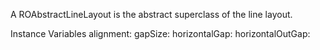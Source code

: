A ROAbstractLineLayout is the abstract superclass of the line layout.

Instance Variables
	alignment:		<Object>
	gapSize:		<Object>
	horizontalGap:		<Object>
	horizontalOutGap:		<Object>
	horizontallyStretchable:		<Object>
	verticalGap:		<Object>
	verticalOutGap:		<Object>
	verticallyStretchable:		<Object>

alignment
	- xxxxx

gapSize
	- xxxxx

horizontalGap
	- xxxxx

horizontalOutGap
	- xxxxx

horizontallyStretchable
	- xxxxx

verticalGap
	- xxxxx

verticalOutGap
	- xxxxx

verticallyStretchable
	- xxxxx
